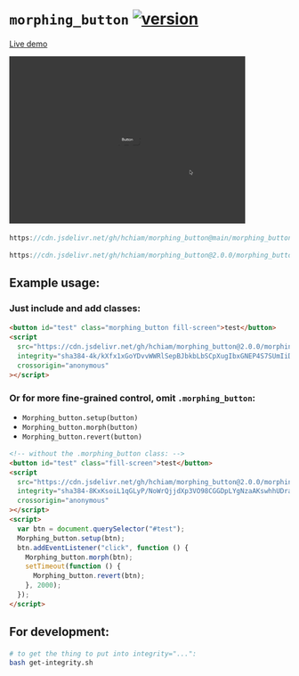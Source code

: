 # `morphing_button` [![version](https://img.shields.io/github/release/hchiam/morphing_button)](https://github.com/hchiam/morphing_button/releases)

[Live demo](https://codepen.io/hchiam/pen/BaQNXom)

[<img src="demo.gif" height="300">](https://codepen.io/hchiam/pen/BaQNXom)

```js
https://cdn.jsdelivr.net/gh/hchiam/morphing_button@main/morphing_button.js
```

```js
https://cdn.jsdelivr.net/gh/hchiam/morphing_button@2.0.0/morphing_button.js
```

## Example usage:

### Just include and add classes:

```html
<button id="test" class="morphing_button fill-screen">test</button>
<script
  src="https://cdn.jsdelivr.net/gh/hchiam/morphing_button@2.0.0/morphing_button.js"
  integrity="sha384-4k/kXfx1xGoYDvvWWRlSepBJbkbLbSCpXugIbxGNEP4S7SUmIiDO6ZkAsBFNmrO0"
  crossorigin="anonymous"
></script>
```

### Or for more fine-grained control, omit `.morphing_button`:

- `Morphing_button.setup(button)`
- `Morphing_button.morph(button)`
- `Morphing_button.revert(button)`

```html
<!-- without the .morphing_button class: -->
<button id="test" class="fill-screen">test</button>
<script
  src="https://cdn.jsdelivr.net/gh/hchiam/morphing_button@2.0.0/morphing_button.js"
  integrity="sha384-8KxKsoiL1qGLyP/NoWrQjjdXp3VO98CGGDpLYgNzaAKswhhUDrad981WsRkYluRA"
  crossorigin="anonymous"
></script>
<script>
  var btn = document.querySelector("#test");
  Morphing_button.setup(btn);
  btn.addEventListener("click", function () {
    Morphing_button.morph(btn);
    setTimeout(function () {
      Morphing_button.revert(btn);
    }, 2000);
  });
</script>
```

## For development:

```bash
# to get the thing to put into integrity="...":
bash get-integrity.sh
```

